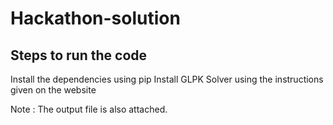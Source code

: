 # Hackathon-solution

## Steps to run the code
Install the dependencies using pip
Install GLPK Solver using the instructions given on the website


Note : The output file is also attached.
